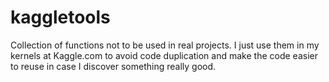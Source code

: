 # kaggletools
Collection of functions not to be used in real projects. I just use them in my kernels at Kaggle.com to avoid code duplication and make the code easier to reuse in case I discover something really good.
